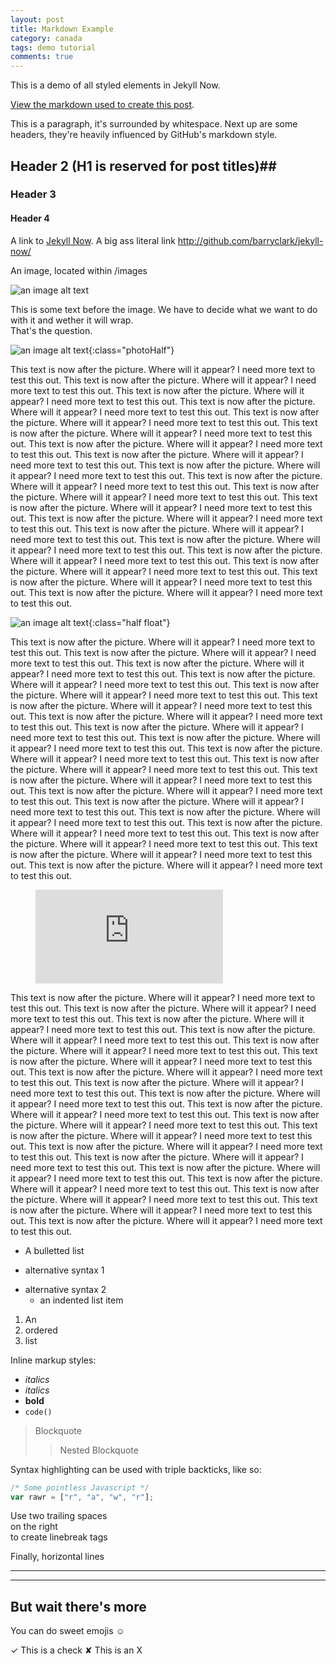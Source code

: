 ```yaml
---
layout: post
title: Markdown Example
category: canada
tags: demo tutorial
comments: true
---
```


This is a demo of all styled elements in Jekyll Now.

[View the markdown used to create this post](https://raw.githubusercontent.com/barryclark/www.jekyllnow.com/gh-pages/_posts/2014-6-19-Markdown-Style-Guide.md).

This is a paragraph, it's surrounded by whitespace. Next up are some headers, they're heavily influenced by GitHub's markdown style.

## Header 2 (H1 is reserved for post titles)##

### Header 3

#### Header 4

A link to [Jekyll Now](http://github.com/barryclark/jekyll-now/). A big ass literal link <http://github.com/barryclark/jekyll-now/>

An image, located within /images

![an image alt text](/blog/photos/test.jpg "an image title")

This is some text before the image. We have to decide what we want to do with it and wether it will wrap.  
That's the question. 

![an image alt text](/blog/photos/test.jpg "mouse over"){:class="photoHalf"}

This text is now after the picture.  Where will it appear? I need more text to test this out. This text is now after the picture.  Where will it appear? I need more text to test this out.
This text is now after the picture.  Where will it appear? I need more text to test this out.
This text is now after the picture.  Where will it appear? I need more text to test this out.
This text is now after the picture.  Where will it appear? I need more text to test this out.
This text is now after the picture.  Where will it appear? I need more text to test this out.
This text is now after the picture.  Where will it appear? I need more text to test this out.
This text is now after the picture.  Where will it appear? I need more text to test this out.
This text is now after the picture.  Where will it appear? I need more text to test this out.
This text is now after the picture.  Where will it appear? I need more text to test this out.
This text is now after the picture.  Where will it appear? I need more text to test this out.
This text is now after the picture.  Where will it appear? I need more text to test this out.
This text is now after the picture.  Where will it appear? I need more text to test this out.
This text is now after the picture.  Where will it appear? I need more text to test this out.
This text is now after the picture.  Where will it appear? I need more text to test this out.
This text is now after the picture.  Where will it appear? I need more text to test this out.
This text is now after the picture.  Where will it appear? I need more text to test this out.
This text is now after the picture.  Where will it appear? I need more text to test this out.
This text is now after the picture.  Where will it appear? I need more text to test this out.

![an image alt text](/blog/photos/test.jpg "mouse over"){:class="half float"}

This text is now after the picture.  Where will it appear? I need more text to test this out. This text is now after the picture.  Where will it appear? I need more text to test this out.
This text is now after the picture.  Where will it appear? I need more text to test this out.
This text is now after the picture.  Where will it appear? I need more text to test this out.
This text is now after the picture.  Where will it appear? I need more text to test this out.
This text is now after the picture.  Where will it appear? I need more text to test this out.
This text is now after the picture.  Where will it appear? I need more text to test this out.
This text is now after the picture.  Where will it appear? I need more text to test this out.
This text is now after the picture.  Where will it appear? I need more text to test this out.
This text is now after the picture.  Where will it appear? I need more text to test this out.
This text is now after the picture.  Where will it appear? I need more text to test this out.
This text is now after the picture.  Where will it appear? I need more text to test this out.
This text is now after the picture.  Where will it appear? I need more text to test this out.
This text is now after the picture.  Where will it appear? I need more text to test this out.
This text is now after the picture.  Where will it appear? I need more text to test this out.
This text is now after the picture.  Where will it appear? I need more text to test this out.
This text is now after the picture.  Where will it appear? I need more text to test this out.
This text is now after the picture.  Where will it appear? I need more text to test this out.
This text is now after the picture.  Where will it appear? I need more text to test this out.

<figure class="half float">
	<div class="videoWrapper">
		<iframe src="http://www.youtube.com/embed/0spY-8n7EHo?rel=0&hd=1" frameborder="0" allowfullscreen></iframe>
	</div>
</figure>

This text is now after the picture.  Where will it appear? I need more text to test this out. This text is now after the picture.  Where will it appear? I need more text to test this out.
This text is now after the picture.  Where will it appear? I need more text to test this out.
This text is now after the picture.  Where will it appear? I need more text to test this out.
This text is now after the picture.  Where will it appear? I need more text to test this out.
This text is now after the picture.  Where will it appear? I need more text to test this out.
This text is now after the picture.  Where will it appear? I need more text to test this out.
This text is now after the picture.  Where will it appear? I need more text to test this out.
This text is now after the picture.  Where will it appear? I need more text to test this out.
This text is now after the picture.  Where will it appear? I need more text to test this out.
This text is now after the picture.  Where will it appear? I need more text to test this out.
This text is now after the picture.  Where will it appear? I need more text to test this out.
This text is now after the picture.  Where will it appear? I need more text to test this out.
This text is now after the picture.  Where will it appear? I need more text to test this out.
This text is now after the picture.  Where will it appear? I need more text to test this out.
This text is now after the picture.  Where will it appear? I need more text to test this out.
This text is now after the picture.  Where will it appear? I need more text to test this out.
This text is now after the picture.  Where will it appear? I need more text to test this out.
This text is now after the picture.  Where will it appear? I need more text to test this out.

* A bulletted list
- alternative syntax 1
+ alternative syntax 2
  - an indented list item

1. An
2. ordered
3. list

Inline markup styles:

- _italics_
- *italics*
- **bold**
- `code()`

> Blockquote
>> Nested Blockquote

Syntax highlighting can be used with triple backticks, like so:

```javascript
/* Some pointless Javascript */
var rawr = ["r", "a", "w", "r"];
```

Use two trailing spaces  
on the right  
to create linebreak tags  

Finally, horizontal lines

----
****

## But wait there's more

You can do sweet emojis :relaxed:

✓ This is a check
✘  This is an X